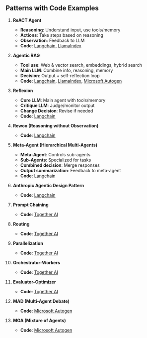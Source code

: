 ## Patterns with Code Examples

1. **ReACT Agent**  
   - **Reasoning**: Understand input, use tools/memory
   - **Actions**: Take steps based on reasoning
   - **Observation**: Feedback to LLM
   - **Code**: [Langchain](https://lnkd.in/gq6xi7-7), [LlamaIndex](https://lnkd.in/g9zcM4mi)

2. **Agentic RAG**  
   - **Tool use**: Web & vector search, embeddings, hybrid search
   - **Main LLM**: Combine info, reasoning, memory
   - **Decision**: Output + self-reflection loop
   - **Code**: [Langchain](https://lnkd.in/gYdUpuu5), [LlamaIndex](https://lnkd.in/gUFs-_FN), [Microsoft Autogen](https://lnkd.in/gddpNkZn)

3. **Reflexion**  
   - **Core LLM**: Main agent with tools/memory
   - **Critique LLM**: Judge/monitor output
   - **Change Decision**: Revise if needed
   - **Code**: [Langchain](https://lnkd.in/g3P4Xu3Z)

4. **Rewoo (Reasoning without Observation)**  
   - **Code**: [Langchain](https://lnkd.in/g7bwvu-P)

5. **Meta-Agent (Hierarchical Multi-Agents)**  
   - **Meta-Agent**: Controls sub-agents
   - **Sub-Agents**: Specialized for tasks
   - **Combined decision**: Merge responses
   - **Output summarization**: Feedback to meta-agent
   - **Code**: [Langchain](https://lnkd.in/g_eQvgnp)

6. **Anthropic Agentic Design Pattern**  
   - **Code**: [Langchain](https://lnkd.in/gscuZ978)

7. **Prompt Chaining**  
   - **Code**: [Together AI](https://lnkd.in/gZf5Cf-g)

8. **Routing**  
   - **Code**: [Together AI](https://lnkd.in/gvka7F7w)

9. **Parallelization**  
   - **Code**: [Together AI](https://lnkd.in/gevvj2Ez)

10. **Orchestrator-Workers**  
    - **Code**: [Together AI](https://lnkd.in/gcwT8RnP)

11. **Evaluator-Optimizer**  
    - **Code**: [Together AI](https://lnkd.in/gMS6aY_E)

12. **MAD (Multi-Agent Debate)**  
    - **Code**: [Microsoft Autogen](https://lnkd.in/gugGt59n)

13. **MOA (Mixture of Agents)**  
    - **Code**: [Microsoft Autogen](https://lnkd.in/g-hQ3nNS)